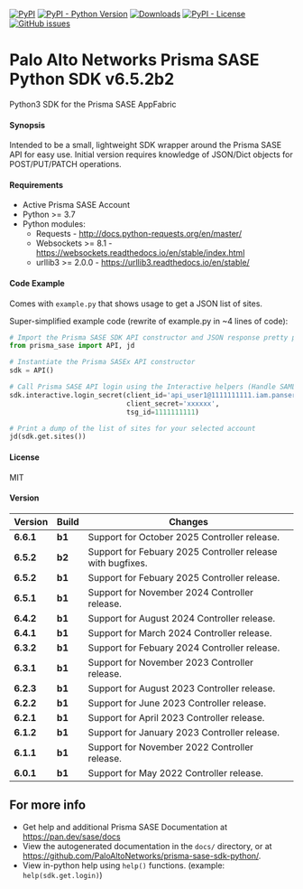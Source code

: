 [![PyPI](https://img.shields.io/pypi/v/prisma-sase.svg)](https://pypi.org/project/prisma-sase/)
[![PyPI - Python Version](https://img.shields.io/pypi/pyversions/prisma-sase.svg)](https://pypi.org/project/prisma-sase/)
[![Downloads](https://pepy.tech/badge/prisma-sase)](https://pepy.tech/project/prisma-sase)
[![PyPI - License](https://img.shields.io/pypi/l/prisma-sase.svg?color=brightgreen)](https://pypi.org/project/prisma-sase/)
[![GitHub issues](https://img.shields.io/github/issues/PaloAltoNetworks/prisma-sase-sdk-python.svg)](https://github.com/PaloAltoNetworks/prisma-sase-sdk-python/issues)


# Palo Alto Networks Prisma SASE Python SDK v6.5.2b2

Python3 SDK for the Prisma SASE AppFabric

#### Synopsis
Intended to be a small, lightweight SDK wrapper around the Prisma SASE API for easy use. 
Initial version requires knowledge of JSON/Dict objects for POST/PUT/PATCH operations.

#### Requirements
* Active Prisma SASE Account
* Python >= 3.7
* Python modules:
    * Requests - <http://docs.python-requests.org/en/master/>
    * Websockets >= 8.1 - <https://websockets.readthedocs.io/en/stable/index.html>
    * urllib3 >= 2.0.0 - <https://urllib3.readthedocs.io/en/stable/>

#### Code Example
Comes with `example.py` that shows usage to get a JSON list of sites.

Super-simplified example code (rewrite of example.py in ~4 lines of code):
```python
# Import the Prisma SASE SDK API constructor and JSON response pretty printer
from prisma_sase import API, jd

# Instantiate the Prisma SASEx API constructor
sdk = API()

# Call Prisma SASE API login using the Interactive helpers (Handle SAML2.0 login and MSP functions too!).
sdk.interactive.login_secret(client_id='api_user1@1111111111.iam.panserviceaccount.com', 
                             client_secret='xxxxxx', 
                             tsg_id=1111111111)

# Print a dump of the list of sites for your selected account
jd(sdk.get.sites())
```

#### License
MIT

#### Version
| Version   | Build | Changes                                                    |
|-----------| ----- |------------------------------------------------------------|
| **6.6.1** | **b1** | Support for October 2025 Controller release.               |
| **6.5.2** | **b2** | Support for Febuary 2025 Controller release with bugfixes. |
| **6.5.2** | **b1** | Support for Febuary 2025 Controller release.               |
| **6.5.1** | **b1** | Support for November 2024 Controller release.              |
| **6.4.2** | **b1** | Support for August 2024 Controller release.                |
| **6.4.1** | **b1** | Support for March 2024 Controller release.                 |
| **6.3.2** | **b1** | Support for Febuary 2024 Controller release.               |
| **6.3.1** | **b1** | Support for November 2023 Controller release.              |
| **6.2.3** | **b1** | Support for August 2023 Controller release.                |
| **6.2.2** | **b1** | Support for June 2023 Controller release.                  |
| **6.2.1** | **b1** | Support for April 2023 Controller release.                 |
| **6.1.2** | **b1** | Support for January 2023 Controller release.               |
| **6.1.1** | **b1** | Support for November 2022 Controller release.              |
| **6.0.1** | **b1** | Support for May 2022 Controller release.                   |

## For more info
 * Get help and additional Prisma SASE Documentation at <https://pan.dev/sase/docs>
 * View the autogenerated documentation in the `docs/` directory, or at <https://github.com/PaloAltoNetworks/prisma-sase-sdk-python/>.
 * View in-python help using `help()` functions. (example: `help(sdk.get.login)`)
